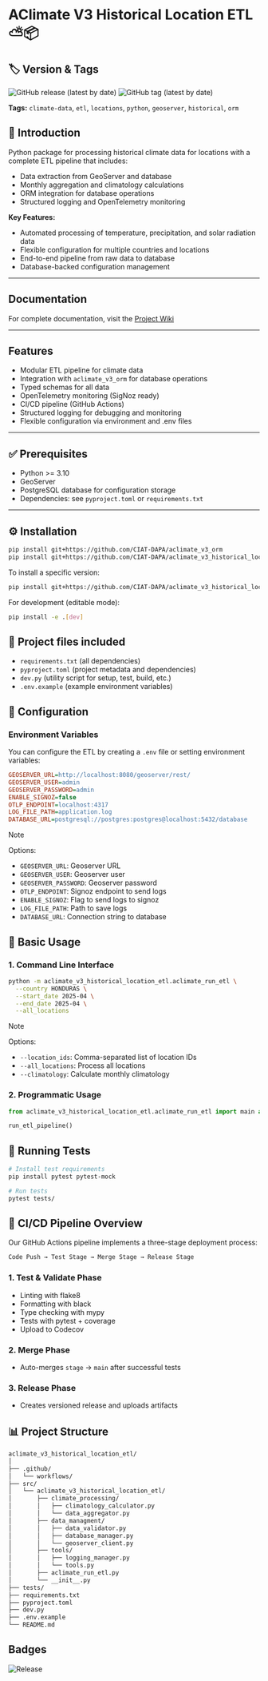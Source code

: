 # AClimate V3 Historical Location ETL ⛅️📦

## 🏷️ Version & Tags

![GitHub release (latest by date)](https://img.shields.io/github/v/release/CIAT-DAPA/aclimate_v3_historical_location_etl)
![GitHub tag (latest by date)](https://img.shields.io/github/v/tag/CIAT-DAPA/aclimate_v3_historical_location_etl)

**Tags:** `climate-data`, `etl`, `locations`, `python`, `geoserver`, `historical`, `orm`

## 📌 Introduction

Python package for processing historical climate data for locations with a complete ETL pipeline that includes:

- Data extraction from GeoServer and database
- Monthly aggregation and climatology calculations
- ORM integration for database operations
- Structured logging and OpenTelemetry monitoring

**Key Features:**

- Automated processing of temperature, precipitation, and solar radiation data
- Flexible configuration for multiple countries and locations
- End-to-end pipeline from raw data to database
- Database-backed configuration management

---

## Documentation

For complete documentation, visit the [Project Wiki](https://github.com/CIAT-DAPA/aclimate_v3_historical_location_etl/wiki)

---

## Features

- Modular ETL pipeline for climate data
- Integration with `aclimate_v3_orm` for database operations
- Typed schemas for all data
- OpenTelemetry monitoring (SigNoz ready)
- CI/CD pipeline (GitHub Actions)
- Structured logging for debugging and monitoring
- Flexible configuration via environment and .env files

---

## ✅ Prerequisites

- Python >= 3.10
- GeoServer
- PostgreSQL database for configuration storage
- Dependencies: see `pyproject.toml` or `requirements.txt`

---

## ⚙️ Installation

```bash
pip install git+https://github.com/CIAT-DAPA/aclimate_v3_orm
pip install git+https://github.com/CIAT-DAPA/aclimate_v3_historical_location_etl.git
```

To install a specific version:

```bash
pip install git+https://github.com/CIAT-DAPA/aclimate_v3_historical_location_etl.git@v0.1.0
```

For development (editable mode):

```bash
pip install -e .[dev]
```

## 📁 Project files included

- `requirements.txt` (all dependencies)
- `pyproject.toml` (project metadata and dependencies)
- `dev.py` (utility script for setup, test, build, etc.)
- `.env.example` (example environment variables)

## 🔧 Configuration

### Environment Variables

You can configure the ETL by creating a `.env` file or setting environment variables:

```ini
GEOSERVER_URL=http://localhost:8080/geoserver/rest/
GEOSERVER_USER=admin
GEOSERVER_PASSWORD=admin
ENABLE_SIGNOZ=false
OTLP_ENDPOINT=localhost:4317
LOG_FILE_PATH=application.log
DATABASE_URL=postgresql://postgres:postgres@localhost:5432/database
```

> [!NOTE]
> Options:
>
> - `GEOSERVER_URL`: Geoserver URL
> - `GEOSERVER_USER`: Geoserver user
> - `GEOSERVER_PASSWORD`: Geoserver password
> - `OTLP_ENDPOINT`: Signoz endpoint to send logs
> - `ENABLE_SIGNOZ`: Flag to send logs to signoz
> - `LOG_FILE_PATH`: Path to save logs
> - `DATABASE_URL`: Connection string to database

## 🚀 Basic Usage

### 1. Command Line Interface

```bash
python -m aclimate_v3_historical_location_etl.aclimate_run_etl \
  --country HONDURAS \
  --start_date 2025-04 \
  --end_date 2025-04 \
  --all_locations
```

> [!NOTE]
> Options:
>
> - `--location_ids`: Comma-separated list of location IDs
> - `--all_locations`: Process all locations
> - `--climatology`: Calculate monthly climatology

### 2. Programmatic Usage

```python
from aclimate_v3_historical_location_etl.aclimate_run_etl import main as run_etl_pipeline

run_etl_pipeline()
```

## 🧪 Running Tests

```bash
# Install test requirements
pip install pytest pytest-mock

# Run tests
pytest tests/
```

## 🔄 CI/CD Pipeline Overview

Our GitHub Actions pipeline implements a three-stage deployment process:

```bash
Code Push → Test Stage → Merge Stage → Release Stage
```

### 1. Test & Validate Phase

- Linting with flake8
- Formatting with black
- Type checking with mypy
- Tests with pytest + coverage
- Upload to Codecov

### 2. Merge Phase

- Auto-merges `stage` → `main` after successful tests

### 3. Release Phase

- Creates versioned release and uploads artifacts

## 📊 Project Structure

```bash
aclimate_v3_historical_location_etl/
│
├── .github/
│   └── workflows/
├── src/
│   └── aclimate_v3_historical_location_etl/
│       ├── climate_processing/
│       │   ├── climatology_calculator.py
│       │   └── data_aggregator.py
│       ├── data_managment/
│       │   ├── data_validator.py
│       │   ├── database_manager.py
│       │   └── geoserver_client.py
│       ├── tools/
│       │   ├── logging_manager.py
│       │   └── tools.py
│       ├── aclimate_run_etl.py
│       └── __init__.py
├── tests/
├── requirements.txt
├── pyproject.toml
├── dev.py
├── .env.example
└── README.md
```

## Badges

![Release](https://github.com/CIAT-DAPA/aclimate_v3_historical_location_etl/workflows/Release%20and%20Deploy/badge.svg)
